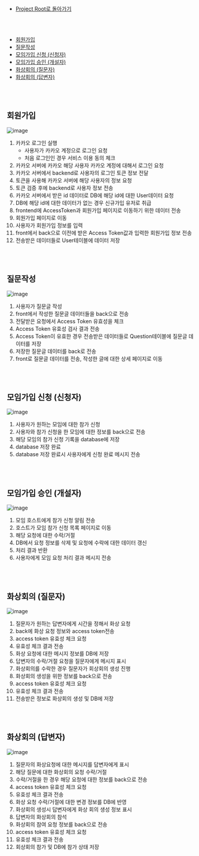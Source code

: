 - [Project Root로 돌아가기](../../README.md)

<br><br>

- [회원가입](#회원가입)
- [질문작성](#질문작성)
- [모임가입 신청 (신청자)](#모임가입-신청-신청자)
- [모임가입 승인 (개설자)](#모임가입-승인-개설자)
- [화상회의 (질문자)](#화상회의-질문자)
- [화상회의 (답변자)](#화상회의-답변자)

<br><br>

## 회원가입

![image](https://user-images.githubusercontent.com/45550607/127545426-c6037a91-1326-4b62-a5a7-ff336641b526.png)

1. 카카오 로그인 실행
   - 사용자가 카카오 계정으로 로그인 요청
   - 처음 로그인인 경우 서비스 이용 동의 체크
2. 카카오 서버에 카카오 해당 사용자 카카오 계정에 대해서 로그인 요청
3. 카카오 서버에서 backend로 사용자의 로그인 토큰 정보 전달
4. 토큰을 사용해 카카오 서버에 해당 사용자의 정보 요청
5. 토큰 검증 후에 backend로 사용자 정보 전송
6. 카카오 서버에서 받은 id 데이터로 DB에 해당 id에 대한 User데이터 요청
7. DB에 해당 id에 대한 데이터가 없는 경우 신규가입 유저로 취급
8. frontend에 AccessToken과 회원가입 페이지로 이동하기 위한 데이터 전송
9. 회원가입 페이지로 이동
10. 사용자가 회원가입 정보를 입력
11. front에서 back으로 이전에 받은 Access Token값과 입력한 회원가입 정보 전송
12. 전송받은 데이터들로 User테이블에 데이터 저장

<br><br>

## 질문작성

![image](https://user-images.githubusercontent.com/45550607/127545431-ace83b20-c4f9-4454-a0b1-b45f0c0195aa.png)

1. 사용자가 질문글 작성
2. front에서 작성한 질문글 데이터들을 back으로 전송
3. 전달받은 요청에서 Access Token 유효성을 체크
4. Access Token 유효성 검사 결과 전송
5. Access Token이 유효한 경우 전송받은 데이터들로 Question테이블에 질문글 데이터를 저장
6. 저장한 질문글 데이터를 back로 전송
7. front로 질문글 데이터를 전송, 작성한 글에 대한 상세 페이지로 이동

<br><br>

## 모임가입 신청 (신청자)

![image](https://user-images.githubusercontent.com/45550607/127546449-806a34ee-cdc8-4e58-beeb-1694a1d764b9.png)

1. 사용자가 원하는 모임에 대한 참가 신청
2. 사용자와 참가 신청을 한 모임에 대한 정보를 back으로 전송
3. 해당 모임의 참가 신청 기록을 database에 저장
4. database 저장 완료
5. database 저장 완료시 사용자에게 신청 완료 메시지 전송

<br><br>

## 모임가입 승인 (개설자)

![image](https://user-images.githubusercontent.com/45550607/127545439-a5a6eeb8-4c9f-4de3-af91-f9fea03911cf.png)

1. 모임 호스트에게 참가 신청 알림 전송
2. 호스트가 모임 참가 신청 목록 페이지로 이동
3. 해당 요청에 대한 수락/거절
4. DB에서 요청 정보를 삭제 및 요청에 수락에 대한 데이터 갱신
5. 처리 결과 반환
6. 사용자에게 모임 요청 처리 결과 메시지 전송

<br><br>

## 화상회의 (질문자)

![image](https://user-images.githubusercontent.com/45550607/127545444-efb6fbce-d349-4541-abde-3681bfba7b53.png)

1. 질문자가 원하는 답변자에게 시간을 정해서 화상 요청
2. back에 화상 요청 정보와 access token전송
3. access token 유효성 체크 요청
4. 유효성 체크 결과 전송
5. 화상 요청에 대한 메시지 정보를 DB에 저장
6. 답변자의 수락/거절 요청을 질문자에게 메시지 표시
7. 화상회의를 수락한 경우 질문자가 회상회의 생성 진행
8. 화상회의 생성을 위한 정보를 back으로 전송
9. access token 유효성 체크 요청
10. 유효성 체크 결과 전송
11. 전송받은 정보로 화상회의 생성 및 DB에 저장


<br><br>

## 화상회의 (답변자)

![image](https://user-images.githubusercontent.com/45550607/127545453-609451b2-3d1b-4190-a998-19b3055702d1.png)

1. 질문자의 화상요청에 대한 메시지를 답변자에게 표시
2. 해당 질문에 대한 화상회의 요청 수락/거절
3. 수락/거절을 한 경우 해당 요청에 대한 정보를 back으로 전송
4. access token 유효성 체크 요청
5. 유효성 체크 결과 전송
6. 화상 요청 수락/거절에 대한 변경 정보를 DB에 반영
7. 화상회의 생성시 답변자에게 화상 회의 생성 정보 표시
8. 답변자의 화상회의 참석
9. 화상회의 참여 요청 정보를 back으로 전송
10. access token 유효성 체크 요청
11. 유효성 체크 결과 전송
12. 회상회의 참가 및 DB에 참가 상태 저장
